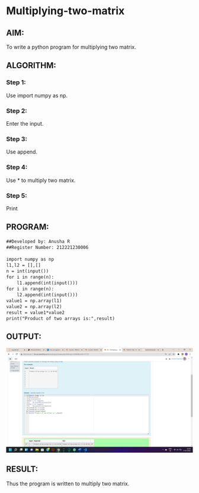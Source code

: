 # Multiplying-two-matrix

## AIM: 
To write a python program for multiplying two matrix.
## ALGORITHM:

### Step 1:
Use import numpy as np.
### Step 2:
Enter the input.
### Step 3:
Use append.
### Step 4:
Use * to multiply two matrix.
### Step 5:
Print

## PROGRAM: 
~~~
##Developed by: Anusha R
##Register Number: 212221230006

import numpy as np
l1,l2 = [],[]
n = int(input())
for i in range(n):
    l1.append(int(input()))
for i in range(n):
    l2.append(int(input()))
value1 = np.array(l1)
value2 = np.array(l2)
result = value1*value2
print("Product of two arrays is:",result)
~~~
## OUTPUT:
![output](./m1.png)

## RESULT:
Thus the program is written to multiply two matrix.


